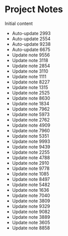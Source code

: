 # Project Notes

Initial content
- Auto-update 2993
- Auto-update 2554
- Auto-update 9238
- Auto-update 6675
- Update note 9556
- Update note 3118
- Update note 2854
- Update note 3110
- Update note 1111
- Update note 8227
- Update note 1315
- Update note 2525
- Update note 8630
- Update note 1834
- Update note 7962
- Update note 5973
- Update note 2762
- Update note 4909
- Update note 7960
- Update note 5351
- Update note 9993
- Update note 9439
- Update note 2255
- Update note 4788
- Update note 2910
- Update note 9778
- Update note 1085
- Update note 8497
- Update note 5482
- Update note 1636
- Update note 7040
- Update note 3809
- Update note 9329
- Update note 9082
- Update note 3889
- Update note 3605
- Update note 8858
